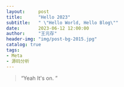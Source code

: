 ```yaml
---
layout:     post
title:      "Hello 2023"
subtitle:   " \"Hello World, Hello Blog\""
date:       2023-06-12 12:00:00
author:     "王元存"
header-img: "img/post-bg-2015.jpg"
catalog: true
tags:
- Meta
- 源码分析
---
```


> “Yeah It's on. ”